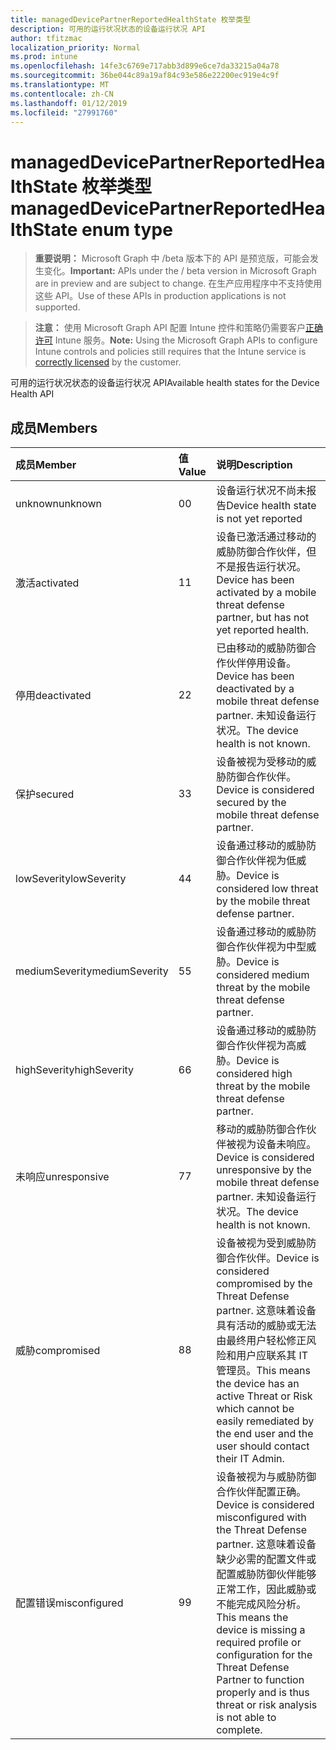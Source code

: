 ```yaml
---
title: managedDevicePartnerReportedHealthState 枚举类型
description: 可用的运行状况状态的设备运行状况 API
author: tfitzmac
localization_priority: Normal
ms.prod: intune
ms.openlocfilehash: 14fe3c6769e717abb3d899e6ce7da33215a04a78
ms.sourcegitcommit: 36be044c89a19af84c93e586e22200ec919e4c9f
ms.translationtype: MT
ms.contentlocale: zh-CN
ms.lasthandoff: 01/12/2019
ms.locfileid: "27991760"
---
```

# <a name="manageddevicepartnerreportedhealthstate-enum-type"></a><span data-ttu-id="e02eb-103">managedDevicePartnerReportedHealthState 枚举类型</span><span class="sxs-lookup"><span data-stu-id="e02eb-103">managedDevicePartnerReportedHealthState enum type</span></span>

> <span data-ttu-id="e02eb-104">**重要说明：** Microsoft Graph 中 /beta 版本下的 API 是预览版，可能会发生变化。</span><span class="sxs-lookup"><span data-stu-id="e02eb-104">**Important:** APIs under the / beta version in Microsoft Graph are in preview and are subject to change.</span></span> <span data-ttu-id="e02eb-105">在生产应用程序中不支持使用这些 API。</span><span class="sxs-lookup"><span data-stu-id="e02eb-105">Use of these APIs in production applications is not supported.</span></span>

> <span data-ttu-id="e02eb-106">**注意：** 使用 Microsoft Graph API 配置 Intune 控件和策略仍需要客户[正确许可](https://go.microsoft.com/fwlink/?linkid=839381) Intune 服务。</span><span class="sxs-lookup"><span data-stu-id="e02eb-106">**Note:** Using the Microsoft Graph APIs to configure Intune controls and policies still requires that the Intune service is [correctly licensed](https://go.microsoft.com/fwlink/?linkid=839381) by the customer.</span></span>

<span data-ttu-id="e02eb-107">可用的运行状况状态的设备运行状况 API</span><span class="sxs-lookup"><span data-stu-id="e02eb-107">Available health states for the Device Health API</span></span>
## <a name="members"></a><span data-ttu-id="e02eb-108">成员</span><span class="sxs-lookup"><span data-stu-id="e02eb-108">Members</span></span>
|<span data-ttu-id="e02eb-109">成员</span><span class="sxs-lookup"><span data-stu-id="e02eb-109">Member</span></span>|<span data-ttu-id="e02eb-110">值</span><span class="sxs-lookup"><span data-stu-id="e02eb-110">Value</span></span>|<span data-ttu-id="e02eb-111">说明</span><span class="sxs-lookup"><span data-stu-id="e02eb-111">Description</span></span>|
|:---|:---|:---|
|<span data-ttu-id="e02eb-112">unknown</span><span class="sxs-lookup"><span data-stu-id="e02eb-112">unknown</span></span>|<span data-ttu-id="e02eb-113">0</span><span class="sxs-lookup"><span data-stu-id="e02eb-113">0</span></span>|<span data-ttu-id="e02eb-114">设备运行状况不尚未报告</span><span class="sxs-lookup"><span data-stu-id="e02eb-114">Device health state is not yet reported</span></span>|
|<span data-ttu-id="e02eb-115">激活</span><span class="sxs-lookup"><span data-stu-id="e02eb-115">activated</span></span>|<span data-ttu-id="e02eb-116">1</span><span class="sxs-lookup"><span data-stu-id="e02eb-116">1</span></span>|<span data-ttu-id="e02eb-117">设备已激活通过移动的威胁防御合作伙伴，但不是报告运行状况。</span><span class="sxs-lookup"><span data-stu-id="e02eb-117">Device has been activated by a mobile threat defense partner, but has not yet reported health.</span></span>|
|<span data-ttu-id="e02eb-118">停用</span><span class="sxs-lookup"><span data-stu-id="e02eb-118">deactivated</span></span>|<span data-ttu-id="e02eb-119">2</span><span class="sxs-lookup"><span data-stu-id="e02eb-119">2</span></span>|<span data-ttu-id="e02eb-120">已由移动的威胁防御合作伙伴停用设备。</span><span class="sxs-lookup"><span data-stu-id="e02eb-120">Device has been deactivated by a mobile threat defense partner.</span></span> <span data-ttu-id="e02eb-121">未知设备运行状况。</span><span class="sxs-lookup"><span data-stu-id="e02eb-121">The device health is not known.</span></span>|
|<span data-ttu-id="e02eb-122">保护</span><span class="sxs-lookup"><span data-stu-id="e02eb-122">secured</span></span>|<span data-ttu-id="e02eb-123">3</span><span class="sxs-lookup"><span data-stu-id="e02eb-123">3</span></span>|<span data-ttu-id="e02eb-124">设备被视为受移动的威胁防御合作伙伴。</span><span class="sxs-lookup"><span data-stu-id="e02eb-124">Device is considered secured by the mobile threat defense partner.</span></span>|
|<span data-ttu-id="e02eb-125">lowSeverity</span><span class="sxs-lookup"><span data-stu-id="e02eb-125">lowSeverity</span></span>|<span data-ttu-id="e02eb-126">4</span><span class="sxs-lookup"><span data-stu-id="e02eb-126">4</span></span>|<span data-ttu-id="e02eb-127">设备通过移动的威胁防御合作伙伴视为低威胁。</span><span class="sxs-lookup"><span data-stu-id="e02eb-127">Device is considered low threat by the mobile threat defense partner.</span></span>|
|<span data-ttu-id="e02eb-128">mediumSeverity</span><span class="sxs-lookup"><span data-stu-id="e02eb-128">mediumSeverity</span></span>|<span data-ttu-id="e02eb-129">5</span><span class="sxs-lookup"><span data-stu-id="e02eb-129">5</span></span>|<span data-ttu-id="e02eb-130">设备通过移动的威胁防御合作伙伴视为中型威胁。</span><span class="sxs-lookup"><span data-stu-id="e02eb-130">Device is considered medium threat by the mobile threat defense partner.</span></span>|
|<span data-ttu-id="e02eb-131">highSeverity</span><span class="sxs-lookup"><span data-stu-id="e02eb-131">highSeverity</span></span>|<span data-ttu-id="e02eb-132">6</span><span class="sxs-lookup"><span data-stu-id="e02eb-132">6</span></span>|<span data-ttu-id="e02eb-133">设备通过移动的威胁防御合作伙伴视为高威胁。</span><span class="sxs-lookup"><span data-stu-id="e02eb-133">Device is considered high threat by the mobile threat defense partner.</span></span>|
|<span data-ttu-id="e02eb-134">未响应</span><span class="sxs-lookup"><span data-stu-id="e02eb-134">unresponsive</span></span>|<span data-ttu-id="e02eb-135">7</span><span class="sxs-lookup"><span data-stu-id="e02eb-135">7</span></span>|<span data-ttu-id="e02eb-136">移动的威胁防御合作伙伴被视为设备未响应。</span><span class="sxs-lookup"><span data-stu-id="e02eb-136">Device is considered unresponsive by the mobile threat defense partner.</span></span> <span data-ttu-id="e02eb-137">未知设备运行状况。</span><span class="sxs-lookup"><span data-stu-id="e02eb-137">The device health is not known.</span></span>|
|<span data-ttu-id="e02eb-138">威胁</span><span class="sxs-lookup"><span data-stu-id="e02eb-138">compromised</span></span>|<span data-ttu-id="e02eb-139">8</span><span class="sxs-lookup"><span data-stu-id="e02eb-139">8</span></span>|<span data-ttu-id="e02eb-140">设备被视为受到威胁防御合作伙伴。</span><span class="sxs-lookup"><span data-stu-id="e02eb-140">Device is considered compromised by the Threat Defense partner.</span></span> <span data-ttu-id="e02eb-141">这意味着设备具有活动的威胁或无法由最终用户轻松修正风险和用户应联系其 IT 管理员。</span><span class="sxs-lookup"><span data-stu-id="e02eb-141">This means the device has an active Threat or Risk which cannot be easily remediated by the end user and the user should contact their IT Admin.</span></span>|
|<span data-ttu-id="e02eb-142">配置错误</span><span class="sxs-lookup"><span data-stu-id="e02eb-142">misconfigured</span></span>|<span data-ttu-id="e02eb-143">9</span><span class="sxs-lookup"><span data-stu-id="e02eb-143">9</span></span>|<span data-ttu-id="e02eb-144">设备被视为与威胁防御合作伙伴配置正确。</span><span class="sxs-lookup"><span data-stu-id="e02eb-144">Device is considered misconfigured with the Threat Defense partner.</span></span> <span data-ttu-id="e02eb-145">这意味着设备缺少必需的配置文件或配置威胁防御伙伴能够正常工作，因此威胁或不能完成风险分析。</span><span class="sxs-lookup"><span data-stu-id="e02eb-145">This means the device is missing a required profile or configuration for the Threat Defense Partner to function properly and is thus threat or risk analysis is not able to complete.</span></span>|





